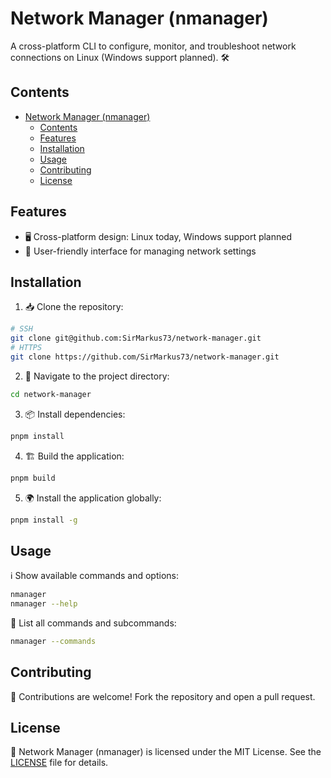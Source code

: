 # Network Manager (nmanager)

A cross-platform CLI to configure, monitor, and troubleshoot network connections on Linux (Windows support planned). 🛠️

## Contents
- [Network Manager (nmanager)](#markdown-header-network-manager-nmanager)
  - [Contents](#markdown-header-contents)
  - [Features](#markdown-header-features)
  - [Installation](#markdown-header-installation)
  - [Usage](#markdown-header-usage)
  - [Contributing](#markdown-header-contributing)
  - [License](#markdown-header-license)

## Features

- 🖥️ Cross-platform design: Linux today, Windows support planned
- 🧭 User-friendly interface for managing network settings

## Installation

1. 📥 Clone the repository:
```bash
# SSH
git clone git@github.com:SirMarkus73/network-manager.git
# HTTPS
git clone https://github.com/SirMarkus73/network-manager.git
```

2. 📂 Navigate to the project directory:
```bash
cd network-manager
```

3. 📦 Install dependencies:
```bash
pnpm install
```

4. 🏗️ Build the application:
```bash
pnpm build
```

5. 🌍 Install the application globally:
```bash
pnpm install -g
```

## Usage

ℹ️ Show available commands and options:
```bash
nmanager
nmanager --help
```

🧭 List all commands and subcommands:
```bash
nmanager --commands
```

## Contributing

🤝 Contributions are welcome! Fork the repository and open a pull request.

## License

📝 Network Manager (nmanager) is licensed under the MIT License. See the [LICENSE](LICENSE) file for details.
